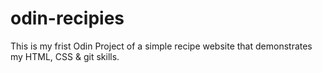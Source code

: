 # odin-recipies
This is my frist Odin Project of a simple recipe website that demonstrates my HTML, CSS & git skills. 
